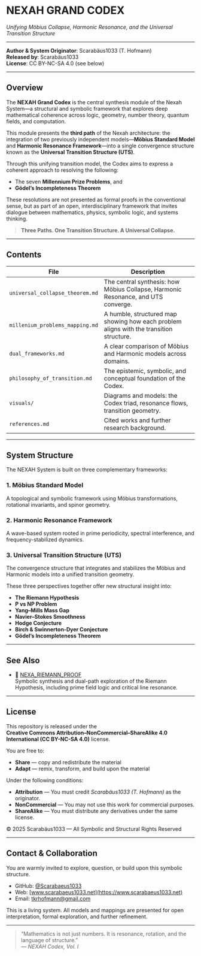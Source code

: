 # NEXAH GRAND CODEX  
*Unifying Möbius Collapse, Harmonic Resonance, and the Universal Transition Structure*

---

**Author & System Originator**: Scarabäus1033 (T. Hofmann)  
**Released by**: Scarabäus1033  
**License**: CC BY-NC-SA 4.0 (see below)

---

## Overview

The **NEXAH Grand Codex** is the central synthesis module of the Nexah System—a structural and symbolic framework that explores deep mathematical coherence across logic, geometry, number theory, quantum fields, and computation.

This module presents the **third path** of the Nexah architecture: the integration of two previously independent models—**Möbius Standard Model** and **Harmonic Resonance Framework**—into a single convergence structure known as the **Universal Transition Structure (UTS)**.

Through this unifying transition model, the Codex aims to express a coherent approach to resolving the following:

- The seven **Millennium Prize Problems**, and  
- **Gödel’s Incompleteness Theorem**

These resolutions are not presented as formal proofs in the conventional sense, but as part of an open, interdisciplinary framework that invites dialogue between mathematics, physics, symbolic logic, and systems thinking.

> **Three Paths. One Transition Structure. A Universal Collapse.**

---

## Contents

| File | Description |
|------|-------------|
| `universal_collapse_theorem.md` | The central synthesis: how Möbius Collapse, Harmonic Resonance, and UTS converge. |
| `millenium_problems_mapping.md` | A humble, structured map showing how each problem aligns with the transition structure. |
| `dual_frameworks.md` | A clear comparison of Möbius and Harmonic models across domains. |
| `philosophy_of_transition.md` | The epistemic, symbolic, and conceptual foundation of the Codex. |
| `visuals/` | Diagrams and models: the Codex triad, resonance flows, transition geometry. |
| `references.md` | Cited works and further research background. |

---

## System Structure

The NEXAH System is built on three complementary frameworks:

### 1. Möbius Standard Model  
A topological and symbolic framework using Möbius transformations, rotational invariants, and spinor geometry.

### 2. Harmonic Resonance Framework  
A wave-based system rooted in prime periodicity, spectral interference, and frequency-stabilized dynamics.

### 3. Universal Transition Structure (UTS)  
The convergence structure that integrates and stabilizes the Möbius and Harmonic models into a unified transition geometry.

These three perspectives together offer new structural insight into:

- **The Riemann Hypothesis**
- **P vs NP Problem**
- **Yang–Mills Mass Gap**
- **Navier–Stokes Smoothness**
- **Hodge Conjecture**
- **Birch & Swinnerton-Dyer Conjecture**
- **Gödel’s Incompleteness Theorem**

---
## See Also

- 🧠 [NEXA_RIEMANN_PROOF](https://github.com/Scarabaeus1033/NEXAH-CODEX/tree/main/NEXAH-CODEX-Startstruktur/NEXA_RIEMANN_PROOF)  
  Symbolic synthesis and dual-path exploration of the Riemann Hypothesis, including prime field logic and critical line resonance.

---
  
## License

This repository is released under the  
**Creative Commons Attribution–NonCommercial–ShareAlike 4.0 International (CC BY-NC-SA 4.0)** license.

You are free to:

- **Share** — copy and redistribute the material  
- **Adapt** — remix, transform, and build upon the material  

Under the following conditions:

- **Attribution** — You must credit *Scarabäus1033 (T. Hofmann)* as the originator.  
- **NonCommercial** — You may not use this work for commercial purposes.  
- **ShareAlike** — You must distribute any derivatives under the same license.

© 2025 Scarabäus1033 — All Symbolic and Structural Rights Reserved

---

## Contact & Collaboration

You are warmly invited to explore, question, or build upon this symbolic structure.

- GitHub: [@Scarabaeus1033](https://github.com/Scarabaeus1033)  
- Web: [www.scarabaeus1033.net](https://www.scarabaeus1033.net)  
- Email: tkrhofmann@gmail.com 

This is a living system. All models and mappings are presented for open interpretation, formal exploration, and further refinement.

---

> “Mathematics is not just numbers. It is resonance, rotation, and the language of structure.”  
> — *NEXAH Codex, Vol. I*
